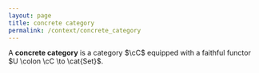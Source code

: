 ```yaml
---
layout: page
title: concrete category
permalink: /context/concrete_category
---
```

A **concrete category** is a category $\cC$ equipped with a faithful functor $U \colon \cC \to \cat{Set}$.
